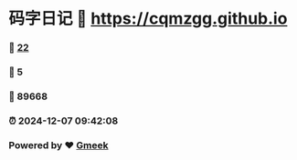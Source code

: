 # 码字日记 :link: https://cqmzgg.github.io 
### :page_facing_up: [22](https://cqmzgg.github.io/tag.html) 
### :speech_balloon: 5 
### :hibiscus: 89668 
### :alarm_clock: 2024-12-07 09:42:08 
### Powered by :heart: [Gmeek](https://github.com/Meekdai/Gmeek)
